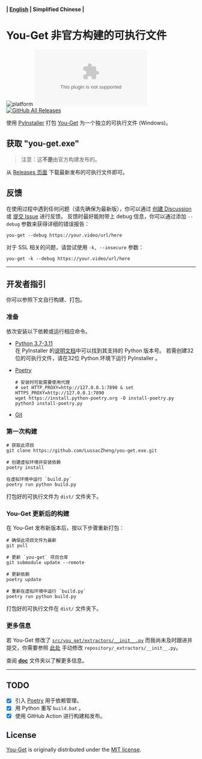 **| [English](README.md) | Simplified Chinese |**

# You-Get 非官方构建的可执行文件

![platform](https://img.shields.io/badge/platform-Windows-brightgreen?logo=windows)
![GitHub release](https://img.shields.io/github/v/release/LussacZheng/you-get.exe?include_prereleases&label=build)
[![GitHub All Releases](https://img.shields.io/github/downloads/LussacZheng/you-get.exe/total?color=green&logo=github)](https://github.com/LussacZheng/you-get.exe/releases)

使用 [PyInstaller](https://github.com/pyinstaller/pyinstaller) 打包 [You-Get](https://github.com/soimort/you-get) 为一个独立的可执行文件 (Windows)。

## 获取 "you-get.exe"

> 注意：这**不是**由官方构建发布的。

从 [Releases 页面](https://github.com/LussacZheng/you-get.exe/releases) 下载最新发布的可执行文件即可。

## 反馈

在使用过程中遇到任何问题（请先确保为最新版），你可以通过 [创建 Discussion](https://github.com/LussacZheng/you-get.exe/discussions) 或 [提交 Issue](https://github.com/LussacZheng/you-get.exe/issues) 进行反馈。
反馈时最好能附带上 debug 信息，你可以通过添加 `--debug` 参数来获得详细的错误报告：

```shell
you-get --debug https://your.video/url/here
```

对于 SSL 相关的问题，请尝试使用 `-k, --insecure` 参数：

```shell
you-get -k --debug https://your.video/url/here
```

---

## 开发者指引

你可以参照下文自行构建、打包。

### 准备

依次安装以下依赖或运行相应命令。

- [Python 3.7-3.11](https://www.python.org/downloads/windows/)  
   在 PyInstaller 的[说明文档](https://github.com/pyinstaller/pyinstaller#requirements-and-tested-platforms)中可以找到其支持的 Python 版本号。
   若需创建32位的可执行文件，请在32位 Python 环境下运行 PyInstaller 。

- [Poetry](https://python-poetry.org/docs/#installation)

   ```shell
   # 安装时可能需要使用代理
   # set HTTP_PROXY=http://127.0.0.1:7890 & set HTTPS_PROXY=http://127.0.0.1:7890
   wget https://install.python-poetry.org -O install-poetry.py
   python3 install-poetry.py
   ```

- [Git](https://git-scm.com/)

### 第一次构建

```shell
# 获取此项目
git clone https://github.com/LussacZheng/you-get.exe.git

# 创建虚拟环境并安装依赖
poetry install

在虚拟环境中运行 `build.py`
poetry run python build.py
```

打包好的可执行文件为 `dist/` 文件夹下。

### You-Get 更新后的构建

在 You-Get 发布新版本后，按以下步骤重新打包：

```shell
# 确保此项目文件为最新
git pull

# 更新 `you-get` 项目仓库
git submodule update --remote

# 更新依赖
poetry update

# 重新在虚拟环境中运行 `build.py`
poetry run python build.py
```

打包好的可执行文件在 `dist/` 文件夹下。

### 更多信息

若 You-Get 修改了
[`src/you_get/extractors/__init__.py`](https://github.com/soimort/you-get/blob/develop/src/you_get/extractors/__init__.py)
而我尚未及时跟进并提交，你需要参照
[此处](https://github.com/LussacZheng/you-get.exe/blob/master/doc/PyInstaller-Options.md#%E7%89%B9%E6%AE%8A%E6%83%85%E5%86%B5)
手动修改 `repository/_extractors/__init__.py`。

查阅 [**doc**](https://github.com/LussacZheng/you-get.exe/tree/master/doc) 文件夹以了解更多信息。

---

## TODO

- [x] 引入 [Poetry](https://github.com/python-poetry/poetry) 用于依赖管理。
- [x] 用 Python 重写 `build.bat` 。
- [x] 使用 GitHub Action 进行构建和发布。

## License

[You-Get](https://github.com/soimort/you-get) is originally distributed under the [MIT license](https://github.com/soimort/you-get/blob/develop/LICENSE.txt).
